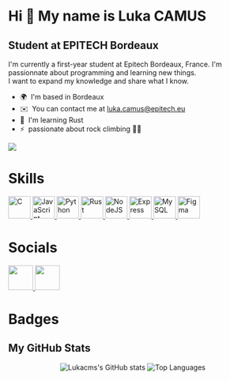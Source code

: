 Hi 👋 My name is Luka CAMUS
===========================

Student at EPITECH Bordeaux
---------------------------

I'm currently a first-year student at Epitech Bordeaux, France. I'm passionnate about programming and learning new things. <br/>
I want to expand my knowledge and share what I know.

* 🌍  I'm based in Bordeaux
* ✉️  You can contact me at [luka.camus@epitech.eu](mailto:luka.camus@epitech.eu)
* 🧠  I'm learning Rust
* ⚡  passionate about rock climbing 🧗‍♂

<a
    href="https://www.github.com/Lukacms" target="_blank" rel="noreferrer">
    <img
        src="https://img.shields.io/github/followers/Lukacms?logo=github&style=for-the-badge&color=0891b2&labelColor=1c1917"
    />
</a>

# Skills

<p
align="left">
    <a
        href="https://docs.microsoft.com/en-us/cpp/?view=msvc-170" target="_blank" rel="noreferrer">
        <img
            src="https://raw.githubusercontent.com/danielcranney/readme-generator/main/public/icons/skills/c-colored.svg" width="45" height="45" alt="C"
        />
    </a>
    <a
        href="https://developer.mozilla.org/en-US/docs/Web/JavaScript" target="_blank" rel="noreferrer">
        <img
            src="https://raw.githubusercontent.com/danielcranney/readme-generator/main/public/icons/skills/javascript-colored.svg" width="45" height="45" alt="JavaScript"
        />
    </a>
    <a
        href="https://www.python.org/" target="_blank" rel="noreferrer">
        <img
            src="https://raw.githubusercontent.com/danielcranney/readme-generator/main/public/icons/skills/python-colored.svg" width="45" height="45" alt="Python"
        />
    </a>
    <a
        href="https://www.rust-lang.org/" target="_blank" rel="noreferrer">
        <img
            src="https://raw.githubusercontent.com/danielcranney/readme-generator/main/public/icons/skills/rust-colored.svg" width="45" height="45" alt="Rust"
        />
    </a>
    <a
        href="https://nodejs.org/en/" target="_blank" rel="noreferrer">
        <img
            src="https://raw.githubusercontent.com/danielcranney/readme-generator/main/public/icons/skills/nodejs-colored.svg" width="45" height="45" alt="NodeJS"
        />
    </a>
    <a
        href="https://expressjs.com/" target="_blank" rel="noreferrer">
        <img
            src="https://raw.githubusercontent.com/danielcranney/readme-generator/main/public/icons/skills/express-colored.svg" width="45" height="45" alt="Express"
        />
    </a>
    <a
        href="https://www.mysql.com/" target="_blank" rel="noreferrer">
        <img
            src="https://raw.githubusercontent.com/danielcranney/readme-generator/main/public/icons/skills/mysql-colored.svg" width="45" height="45" alt="MySQL"
        />
    </a>
    <a
        href="https://www.figma.com/" target="_blank" rel="noreferrer">
        <img
        src="https://raw.githubusercontent.com/danielcranney/readme-generator/main/public/icons/skills/figma-colored.svg" width="45" height="45" alt="Figma"
        />
    </a>
</p>

# Socials

<p
    align="left">
    <a
        href="https://www.github.com/Lukacms" target="_blank" rel="noreferrer">
        <img
            src="https://raw.githubusercontent.com/danielcranney/readme-generator/main/public/icons/socials/github.svg" width="50" height="50"
        />
    </a>
    <a
        href="https://www.linkedin.com/in/luka-camus-7816b622b/" target="_blank" rel="noreferrer">
        <img
            src="https://raw.githubusercontent.com/danielcranney/readme-generator/main/public/icons/socials/linkedin.svg" width="50" height="50"
        />
    </a>
</p>

# Badges

## My GitHub Stats

<p
    align="center">
    <img
        src="https://github-readme-stats.vercel.app/api?username=Lukacms&show_icons=true&hide=&count_private=true&title_color=0891b2&text_color=ffffff&icon_color=0891b2&bg_color=1c1917&hide_border=true&show_icons=true" alt="Lukacms's GitHub stats"
    />
    <img
        src="https://github-readme-stats.vercel.app/api/top-langs/?username=Lukacms&langs_count=10&title_color=0891b2&text_color=ffffff&icon_color=0891b2&bg_color=1c1917&hide_border=true&locale=en&custom_title=Top%20%Languages" alt="Top Languages"
    />
</p>
